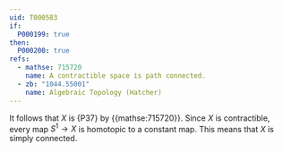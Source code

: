 ```yaml
---
uid: T000583
if:
  P000199: true
then:
  P000200: true
refs:
  - mathse: 715720
    name: A contractible space is path connected.
  - zb: "1044.55001"
    name: Algebraic Topology (Hatcher)
---
```


It follows that $X$ is {P37} by {{mathse:715720}}. Since $X$ is contractible, every map $S^1 \to X$ is homotopic to a constant map. This means that $X$ is simply connected.
